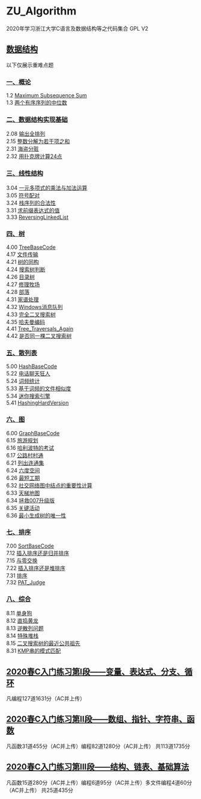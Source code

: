 # ZU_Algorithm
2020年学习浙江大学C语言及数据结构等之代码集合 GPL V2
## [数据结构](DataStructure)
以下仅展示重难点题
### [一、概论](DataStructure/Base)
1.2 [Maximum Subsequence Sum](/DataStructure/Base/1_02_MaxSubSum/1_02_MaxSubSum.cpp)  
1.3 [两个有序序列的中位数](/DataStructure/Base/1_03_MeanFor2S/1_03_MeanFor2S.cpp)  

### [二、数据结构实现基础](DataStructure/DSBase)
2.08 [输出全排列](/DataStructure/DSBase/2_08_输出全排列/2_08_输出全排列.cpp)  
2.15 [整数分解为若干项之和](/DSBase/2_15_整数分解为若干项之和/2_15_整数分解为若干项之和.cpp)  
2.31 [海盗分赃](/DataStructure/DSBase/2_31_海盗分赃/2_31_海盗分赃.cpp)  
2.32 [用扑克牌计算24点](/DataStructure/DSBase/2_32_用扑克牌计算24点/2_32_用扑克牌计算24点.cpp)  

### [三、线性结构](DataStructure/Linear)
3.04 [一元多项式的乘法与加法运算](/DataStructure/Linear/3_04_一元多项式的乘法与加法运算/3_04_一元多项式的乘法与加法运算.cpp)  
3.05 [符号配对](/DataStructure/Linear/3_05_符号配对/3_05_符号配对.cpp)  
3.24 [栈序列的合法性](/DataStructure/Linear/3_24_出栈序列的合法性/3_24_出栈序列的合法性.cpp)  
3.31 [求前缀表达式的值](/DataStructure/Linear/3_31_求前缀表达式的值/3_31_求前缀表达式的值.cpp)  
3.33 [ReversingLinkedList](/DataStructure/Linear/3_33_ReversingLinkedList/3_33_ReversingLinkedList.cpp)  

### [四、树](DataStructure/Tree)
4.00 [TreeBaseCode](/DataStructure/Tree/4_00_TreeBaseCode/4_00_TreeBaseCode.cpp)  
4.17 [文件传输](/DataStructure/Tree/4_17_文件传输/4_17_文件传输.cpp)  
4.21 [树的同构](/DataStructure/Tree/4_21_树的同构/4_21_树的同构.cpp)   
4.24 [搜索树判断](/DataStructure/Tree/4_24_搜索树判断/4_24_搜索树判断.cpp)  
4.26 [目录树](/DataStructure/Tree/4_26_目录树/4_26_目录树.cpp)  
4.27 [修理牧场](/DataStructure/Tree/4_27_修理牧场/4_27_修理牧场.cpp)  
4.28 [部落](/DataStructure/Tree/4_28_部落/4_28_部落.cpp)  
4.31 [家谱处理](/DataStructure/Tree/4_31_家谱处理/4_31_家谱处理.cpp)  
4.32 [Windows消息队列](/DataStructure/Tree/4_32_Windows消息队列/4_32_Windows消息队列.cpp)  
4.33 [完全二叉搜索树](/DataStructure/Tree/4_33_完全二叉搜索树/4_33_完全二叉搜索树.cpp)  
4.35 [哈夫曼编码](/DataStructure/Tree/4_35_哈夫曼编码/4_35_哈夫曼编码.cpp)  
4.41 [Tree_Traversals_Again](/DataStructure/Tree/4_41_Tree_Traversals_Again/4_41_Tree_Traversals_Again.cpp)   
4.42 [是否同一棵二叉搜索树](/DataStructure/Tree/4_42_是否同一棵二叉搜索树/4_42_是否同一棵二叉搜索树.cpp)    

### [五、散列表](DataStructure/Hash)
5.00 [HashBaseCode](/DataStructure/Hash/5_00_HashBaseCode/5_00_HashBaseCode.cpp)  
5.22 [电话聊天狂人](/DataStructure/Hash/5_22_电话聊天狂人/5_22_电话聊天狂人.cpp)   
5.24 [词频统计](/DataStructure/Hash/5_24_词频统计/5_24_词频统计.cpp)   
5.33 [基于词频的文件相似度](/DataStructure/Hash/5_33_基于词频的文件相似度/5_33_基于词频的文件相似度.cpp)   
5.34 [迷你搜索引擎](/DataStructure/Hash/5_34_迷你搜索引擎/5_34_迷你搜索引擎.cpp)   
5.41 [HashingHardVersion](/DataStructure/Hash/5_41_HashingHardVersion/5_41_HashingHardVersion.cpp)   

### [六、图](DataStructure/Graph)
6.00 [GraphBaseCode](/DataStructure/Graph/6_00_GraphBaseCode/6_00_GraphBaseCode.cpp)   
6.15 [旅游规划](/DataStructure/Graph/6_15_旅游规划/6_15_旅游规划.cpp)   
6.16 [哈利波特的考试](/DataStructure/Graph/6_16_哈利波特的考试/6_16_哈利波特的考试.cpp)   
6.17 [公路村村通](/DataStructure/Graph/6_17_公路村村通/6_17_公路村村通.cpp)   
6.21 [列出连通集](/DataStructure/Graph/6_21_列出连通集/6_21_列出连通集.cpp)   
6.24 [六度空间](/DataStructure/Graph/6_24_六度空间/6_24_六度空间.cpp)   
6.26 [最短工期](/DataStructure/Graph/6_26_最短工期/6_26_最短工期.cpp)   
6.32 [社交网络图中结点的重要性计算](/DataStructure/Graph/6_32_社交网络图中结点的重要性计算/6_32_社交网络图中结点的重要性计算.cpp)   
6.33 [天梯地图](/DataStructure/Graph/6_33_天梯地图/6_33_天梯地图.cpp)   
6.34 [拯救007升级版](/DataStructure/Graph/6_34_拯救007升级版/6_34_拯救007升级版.cpp)   
6.35 [关键活动](/DataStructure/Graph/6_35_关键活动/6_35_关键活动.cpp)   
6.36 [最小生成树的唯一性](/DataStructure/Graph/6_36_最小生成树的唯一性/6_36_最小生成树的唯一性.cpp)   

### [七、排序](DataStructure/Sort)
7.00 [SortBaseCode](/DataStructure/Sort/7_00_SortBaseCode/7_00_SortBaseCode.cpp)  
7.12 [插入排序还是归并排序](/DataStructure/Sort/7_12_插入排序还是归并排序/7_12_插入排序还是归并排序.cpp)   
7.15 [与零交换](/DataStructure/Sort/7_15_与零交换/7_15_与零交换.cpp)   
7.22 [插入排序还是堆排序](/DataStructure/Sort/7_22_插入排序还是堆排序/7_22_插入排序还是堆排序.cpp)   
7.31 [排序](/DataStructure/Sort/7_31_排序/7_31_排序.cpp)  
7.32 [PAT_Judge](/DataStructure/Sort/7_32_PAT_Judge/7_32_PAT_Judge.cpp)   

### [八、综合](DataStructure/Complex)
8.11 [单身狗](/DataStructure/Complex/8_11_单身狗/8_11_单身狗.cpp)   
8.12 [直捣黄龙](/DataStructure/Complex/8_12_直捣黄龙/8_12_直捣黄龙.cpp)   
8.13 [逆散列问题](/DataStructure/Complex/8_13_逆散列问题/8_13_逆散列问题.cpp)   
8.14 [特殊堆栈](/DataStructure/Complex/8_14_特殊堆栈/8_14_特殊堆栈.cpp)   
8.15 [二叉搜索树的最近公共祖先](/DataStructure/Complex/8_15_二叉搜索树的最近公共祖先/8_15_二叉搜索树的最近公共祖先.cpp)   
8.31 [KMP串的模式匹配](/DataStructure/Complex/8_31_KMP串的模式匹配/8_31_KMP串的模式匹配.cpp)  

## [2020春C入门练习第I段——变量、表达式、分支、循环](/CProgram01/)
凡编程127道1631分（AC并上传） 

## [2020春C入门练习第II段——数组、指针、字符串、函数](/CProgram02/)
凡函数31道455分（AC并上传）编程82道1280分（AC并上传） 共113道1735分  

## [2020春C入门练习第III段——结构、链表、基础算法](/CProgram03/)
凡函数15道280分（AC并上传）编程6道95分（AC并上传）多文件编程4道60分（AC并上传） 共25道435分  
